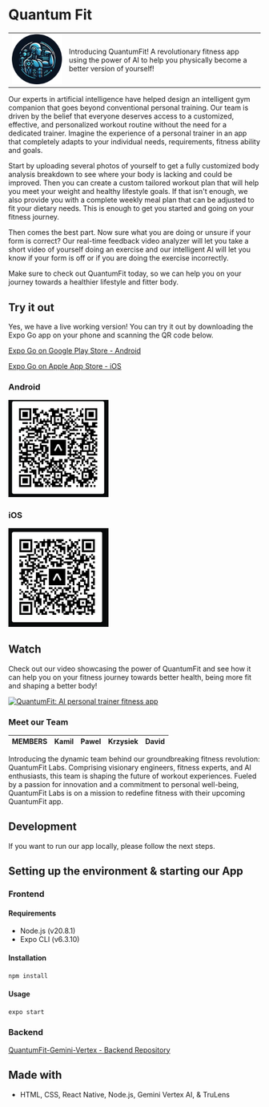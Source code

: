 # Quantum Fit

| | |
| - |- |
| ![Screenshot of our QuantumFit App](/src/assets/logoEntry.png "Screenshot of our QuantumFit App") | Introducing QuantumFit! A revolutionary fitness app using the power of AI to help you physically become a better version of yourself! |

Our experts in artificial intelligence have helped design an intelligent gym companion that goes beyond conventional personal training. Our team is driven by the belief that everyone deserves access to a customized, effective, and personalized workout routine without the need for a dedicated trainer. Imagine the experience of a personal trainer in an app that completely adapts to your individual needs, requirements, fitness ability and goals.

Start by uploading several photos of yourself to get a fully customized body analysis breakdown to see where your body is lacking and could be improved. Then you can create a custom tailored workout plan that will help you meet your weight and healthy lifestyle goals. If that isn't enough, we also provide you with a complete weekly meal plan that can be adjusted to fit your dietary needs. This is enough to get you started and going on your fitness journey.

Then comes the best part. Now sure what you are doing or unsure if your form is correct? Our real-time feedback video analyzer will let you take a short video of yourself doing an exercise and our intelligent AI will let you know if your form is off or if you are doing the exercise incorrectly.

Make sure to check out QuantumFit today, so we can help you on your journey towards a healthier lifestyle and fitter body.

## Try it out

Yes, we have a live working version! You can try it out by downloading the Expo Go app on your phone and scanning the QR code below.

[Expo Go on Google Play Store - Android](https://play.google.com/store/apps/details?id=host.exp.exponent&hl=en)

[Expo Go on Apple App Store - iOS](https://apps.apple.com/us/app/expo-go/id982107779)

### Android

<img src="./android_qrcode.png" width="200" />

### iOS

<img src="./ios_qrcode.png" width="200" />

## Watch

Check out our video showcasing the power of QuantumFit and see how it can help you on your fitness journey towards better health, being more fit and shaping a better body!

[![QuantumFit: AI personal trainer fitness app](https://link-to-website.com/image)](https://youtube-link-to-replace "QuantumFit: AI personal trainer fitness app")

### Meet our Team

| MEMBERS | Kamil | Pawel | Krzysiek | David |
| ------- | ----- | ----- | -------- | ----- |

Introducing the dynamic team behind our groundbreaking fitness revolution: QuantumFit Labs. Comprising visionary engineers, fitness experts, and AI enthusiasts, this team is shaping the future of workout experiences. Fueled by a passion for innovation and a commitment to personal well-being, QuantumFit Labs is on a mission to redefine fitness with their upcoming QuantumFit app.

## Development

If you want to run our app locally, please follow the next steps.

## Setting up the environment & starting our App

### Frontend

#### Requirements

- Node.js (v20.8.1)
- Expo CLI (v6.3.10)

#### Installation

```bash
npm install
```

#### Usage

```bash
expo start
```

### Backend

[QuantumFit-Gemini-Vertex - Backend Repository](https://github.com/KowalewskiPawel/QuantumFit-Gemini-Vertex)

## Made with

- HTML, CSS, React Native, Node.js, Gemini Vertex AI, & TruLens
